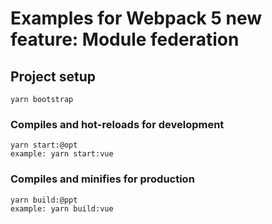 # Examples for Webpack 5 new feature: Module federation

## Project setup
```
yarn bootstrap
```

### Compiles and hot-reloads for development
```
yarn start:@opt
example: yarn start:vue
```

### Compiles and minifies for production
```
yarn build:@ppt
example: yarn build:vue
```
